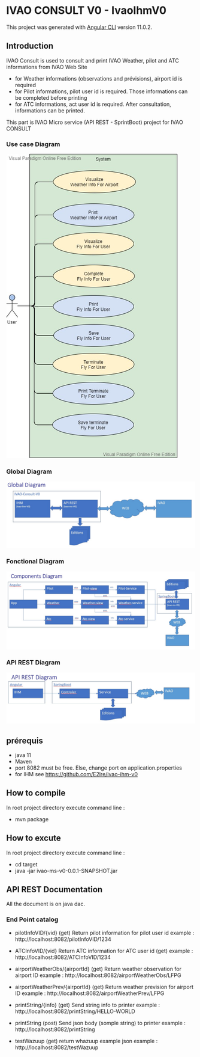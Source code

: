 # IVAO CONSULT V0 - IvaoIhmV0

This project was generated with [Angular CLI](https://github.com/angular/angular-cli) version 11.0.2.

## Introduction
IVAO Consult is used to consult and print IVAO Weather, pilot and ATC informations from IVAO Web Site
* for Weather informations (observations and prévisions), airport id is required
* for Pilot informations, pilot user id is required. Those informations can be completed before printing
* for ATC informations, act user id is required.
After consultation, informations can be printed.

This part is IVAO Micro service (API REST - SprintBoot) project for IVAO CONSULT

### Use case Diagram
![ivao Use case diagram](ivao-Use-case.vpd.jpg)

### Global Diagram
![Global Diagram](GLOBAL-DIAGRAM.jpg)

### Fonctional Diagram
![Fonctional Diagram](Components-Diagram.jpg)

### API REST Diagram
![API REST DIAGRAM](API-REST-DIAGRAM.jpg)

## prérequis
* java 11
* Maven
* port 8082 must be free. Else, change port on application.properties
* for IHM see https://github.com/E2lre/ivao-ihm-v0

## How to compile
In  root project directory execute command line : 
* mvn package

## How to excute
In root project directory execute command line : 
* cd target
* java -jar ivao-ms-v0-0.0.1-SNAPSHOT.jar

## API REST Documentation
All the document is on java dac.

### End Point catalog
* pilotInfoVID/{vid} (get)
Return pilot information for pilot user id
example : http://localhost:8082/pilotInfoVID/1234

* ATCInfoVID/{vid}
Return ATC information for ATC user id (get)
example : http://localhost:8082/ATCInfoVID/1234

* airportWeatherObs/{airportId} (get)
Return weather observation for airport ID
example : http://localhost:8082/airportWeatherObs/LFPG

* airportWeatherPrev/{airportId} (get)
Return weather prevision for airport ID
example : http://localhost:8082/airportWeatherPrev/LFPG

* printString/{info} (get)
Send string info to printer
example : http://localhost:8082/printString/HELLO-WORLD

* printString (post)
Send json body (somple string) to printer 
example : http://localhost:8082/printString

* testWazuup (get)
return whazuup example json
example : http://localhost:8082/testWazuup
